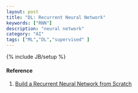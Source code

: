```yaml
---
layout: post
title: "DL: Recurrent Neural Network"
keywords: ["RNN"]
description: "neural network"
category: "AI"
tags: ["ML","DL","supervised" ]
---
```

{% include JB/setup %}


#### Reference
1. [Build a Recurrent Neural Network from Scratch](https://www.analyticsvidhya.com/blog/2019/01/fundamentals-deep-learning-recurrent-neural-networks-scratch-python/)
